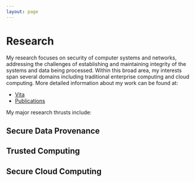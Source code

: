 ```yaml
---
layout: page
---
```


# Research

My research focuses on security of computer systems and networks, addressing the challenges of establishing and maintaining integrity of the systems and data being processed. Within this broad area, my interests span several domains including traditional enterprise computing and cloud computing. More detailed information about my work can be found at:

- [Vita](/vita)
- [Publications](/pubs/)

My major research thrusts include:

## Secure Data Provenance

## Trusted Computing

## Secure Cloud Computing
